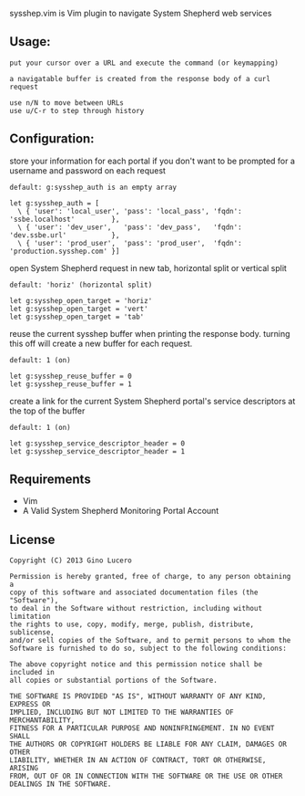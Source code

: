 sysshep.vim is Vim plugin to navigate System Shepherd web services

Usage:
-------

    put your cursor over a URL and execute the command (or keymapping)

    a navigatable buffer is created from the response body of a curl request

    use n/N to move between URLs
    use u/C-r to step through history

Configuration:
-------

store your information for each portal if you don't want to be prompted for a username and password on each request

    default: g:sysshep_auth is an empty array

    let g:sysshep_auth = [
      \ { 'user': 'local_user', 'pass': 'local_pass', 'fqdn': 'ssbe.localhost'         },
      \ { 'user': 'dev_user',   'pass': 'dev_pass',   'fqdn': 'dev.ssbe.url'           },
      \ { 'user': 'prod_user',  'pass': 'prod_user',  'fqdn': 'production.sysshep.com' }]

open System Shepherd request in new tab, horizontal split or vertical split

    default: 'horiz' (horizontal split)

    let g:sysshep_open_target = 'horiz'
    let g:sysshep_open_target = 'vert'
    let g:sysshep_open_target = 'tab'

reuse the current sysshep buffer when printing the response body. turning this off will create a new buffer for each request.

    default: 1 (on)

    let g:sysshep_reuse_buffer = 0
    let g:sysshep_reuse_buffer = 1

create a link for the current System Shepherd portal's service descriptors at the top of the buffer

    default: 1 (on)

    let g:sysshep_service_descriptor_header = 0
    let g:sysshep_service_descriptor_header = 1

Requirements
------------

* Vim
* A Valid System Shepherd Monitoring Portal Account

License
-------

    Copyright (C) 2013 Gino Lucero

    Permission is hereby granted, free of charge, to any person obtaining a
    copy of this software and associated documentation files (the "Software"),
    to deal in the Software without restriction, including without limitation
    the rights to use, copy, modify, merge, publish, distribute, sublicense,
    and/or sell copies of the Software, and to permit persons to whom the
    Software is furnished to do so, subject to the following conditions:

    The above copyright notice and this permission notice shall be included in
    all copies or substantial portions of the Software.

    THE SOFTWARE IS PROVIDED "AS IS", WITHOUT WARRANTY OF ANY KIND, EXPRESS OR
    IMPLIED, INCLUDING BUT NOT LIMITED TO THE WARRANTIES OF MERCHANTABILITY,
    FITNESS FOR A PARTICULAR PURPOSE AND NONINFRINGEMENT. IN NO EVENT SHALL
    THE AUTHORS OR COPYRIGHT HOLDERS BE LIABLE FOR ANY CLAIM, DAMAGES OR OTHER
    LIABILITY, WHETHER IN AN ACTION OF CONTRACT, TORT OR OTHERWISE, ARISING
    FROM, OUT OF OR IN CONNECTION WITH THE SOFTWARE OR THE USE OR OTHER
    DEALINGS IN THE SOFTWARE.

